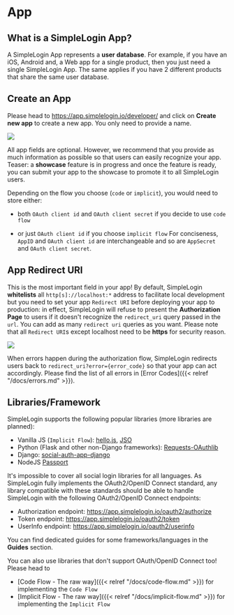 # App

## What is a SimpleLogin App?

A SimpleLogin App represents a **user database**. For example, if you have an iOS, Android and, a Web app for a single product, then you just need a single SimpleLogin App. The same applies if you have 2 different products that share the same user database.

## Create an App

Please head to https://app.simplelogin.io/developer/ and click on **Create new app** to create a new app. You only need to provide a name.

![](/images/dev1.png)

All app fields are optional. However, we recommend that you provide as much information as possible so that users can easily recognize your app. Teaser: a **showcase** feature is in progress and once the feature is ready, you can submit your app to the showcase to promote it to all SimpleLogin users.

Depending on the flow you choose (`code` or `implicit`), you would need to store either:

- both `OAuth client id` and `OAuth client secret` if you decide to use `code flow`

- or just `OAuth client id` if you choose `implicit flow`
For conciseness, `AppID` and `OAuth client id` are interchangeable and so are `AppSecret` and `OAuth client secret`.

## App Redirect URI

This is the most important field in your app! By default, SimpleLogin **whitelists** all `http[s]://localhost:*` address to facilitate local development but you need to set your app `Redirect URI` before deploying your app to production: in effect, SimpleLogin will refuse to present the **Authorization Page** to users if it doesn't recognize the `redirect_uri` query passed in the `url`. You can add as many `redirect uri` queries as you want. Please note that all `Redirect URI`s except localhost need to be **https** for security reason.

![](/images/redirect-uri.png)

When errors happen during the authorization flow, SimpleLogin redirects users back to `redirect_uri?error={error_code}` so that your app can act accordingly. Please find the list of all errors in [Error Codes]({{< relref "/docs/errors.md" >}}).

## Libraries/Framework

SimpleLogin supports the following popular libraries (more libraries are planned):

- Vanilla JS (`Implicit Flow`): [hello.js](https://github.com/MrSwitch/hello.js), [JSO](https://github.com/andreassolberg/jso)
- Python (Flask and other non-Django frameworks): [Requests-OAuthlib](https://github.com/requests/requests-oauthlib)
- Django: [social-auth-app-django](https://github.com/python-social-auth/social-app-django)
- NodeJS [Passport](https://github.com/jaredhanson/passport)

It's impossible to cover all social login libraries for all languages. As SimpleLogin fully implements the OAuth2/OpenID Connect standard, any library compatible with these standards should be able to handle SimpleLogin with the following OAuth2/OpenID Connect endpoints:

- Authorization endpoint: https://app.simplelogin.io/oauth2/authorize
- Token endpoint: https://app.simplelogin.io/oauth2/token
- UserInfo endpoint: https://app.simplelogin.io/oauth2/userinfo

You can find dedicated guides for some frameworks/languages in the **Guides** section.

You can also use libraries that don't support OAuth/OpenID Connect too! Please head to

- [Code Flow - The raw way]({{< relref "/docs/code-flow.md" >}}) for implementing the `Code Flow`
- [Implicit Flow - The raw way]({{< relref "/docs/implicit-flow.md" >}}) for implementing the `Implicit Flow`




